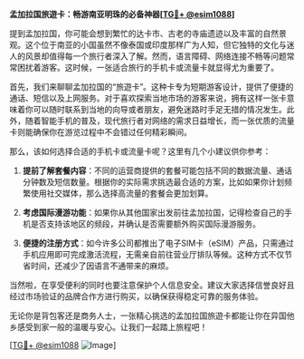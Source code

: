 **孟加拉国旅遊卡：畅游南亚明珠的必备神器[[TG💪+ @esim1088](https://t.me/s/esim1088)]**

提到孟加拉国，你可能会想到繁忙的达卡市、古老的寺庙遗迹以及丰富的自然景观。这个位于南亚的小国虽然不像泰国或印度那样广为人知，但它独特的文化与迷人的风景却值得每一个旅行者深入了解。然而，语言障碍、网络连接不畅等问题常常困扰着游客。这时候，一张适合旅行的手机卡或流量卡就显得尤为重要了。

首先，我们来聊聊孟加拉国的“旅遊卡”。这种卡专为短期游客设计，提供了便捷的通话、短信以及上网服务。对于喜欢探索当地市场的游客来说，拥有这样一张卡意味着你可以随时联系到当地的向导或者朋友，避免迷路时手足无措的情况发生。此外，随着智能手机的普及，现代旅行者对网络的需求日益增长，而一张优质的流量卡则能确保你在游览过程中不会错过任何精彩瞬间。

那么，该如何选择合适的手机卡或流量卡呢？这里有几个小建议供你参考：

1. **提前了解套餐内容**：不同的运营商提供的套餐可能包括不同的数据流量、通话分钟数及短信数量。根据你的实际需求挑选最合适的方案，比如如果你计划频繁使用社交媒体，那么选择高流量的套餐会更加划算。
   
2. **考虑国际漫游功能**：如果你从其他国家出发前往孟加拉国，记得检查自己的手机是否支持该地区的频段，并确认是否需要额外购买国际漫游服务。

3. **便捷的注册方式**：如今许多公司都推出了电子SIM卡（eSIM）产品，只需通过手机应用即可完成激活流程，无需亲自前往营业厅排队等候。这种方式不仅节省时间，还减少了因语言不通带来的麻烦。

当然啦，在享受便利的同时也要注意保护个人信息安全。建议大家选择信誉良好且经过市场验证的品牌合作方进行购买，以确保获得稳定可靠的服务体验。

无论你是背包客还是商务人士，一张精心挑选的孟加拉国旅遊卡都能让你在异国他乡感受到家一般的温暖与安心。让我们一起踏上旅程吧！

[[TG💪+ @esim1088](https://t.me/s/esim1088) ![Image](https://i.postimg.cc/4NQfJmqS/Snipaste-2025-05-13-00-14-12.png)]